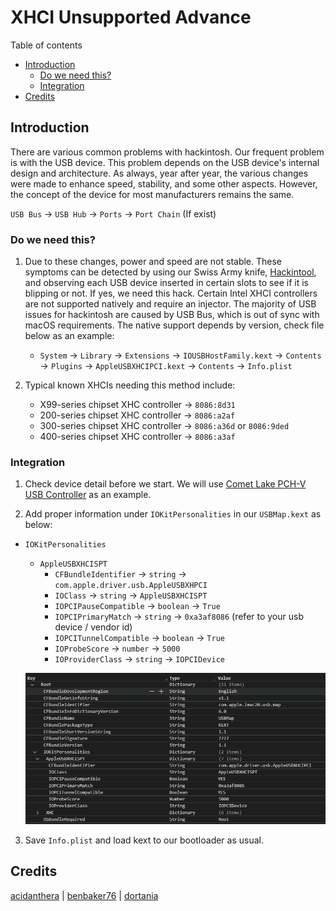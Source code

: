 # XHCI Unsupported Advance

Table of contents

- [Introduction](#introduction)
  - [Do we need this?](#do-we-need-this)
  - [Integration](#integration)
- [Credits](#credits)

## Introduction

There are various common problems with hackintosh. Our frequent problem is with the USB device. This problem depends on the USB device's internal design and architecture. As always, year after year, the various changes were made to enhance speed, stability, and some other aspects. However, the concept of the device for most manufacturers remains the same.

`USB Bus` &rarr; `USB Hub` &rarr; `Ports` &rarr; `Port Chain` (If exist)

### Do we need this?

1. Due to these changes, power and speed are not stable. These symptoms can be detected by using our Swiss Army knife, [Hackintool](https://github.com/benbaker76/Hackintool), and observing each USB device inserted in certain slots to see if it is blipping or not. If yes, we need this hack. Certain Intel XHCI controllers are not supported natively and require an injector. The majority of USB issues for hackintosh are caused by USB Bus, which is out of sync with macOS requirements. The native support depends by version, check file below as an example:

   - `System` &rarr; `Library` &rarr; `Extensions` &rarr; `IOUSBHostFamily.kext` &rarr; `Contents` &rarr; `Plugins` &rarr; `AppleUSBXHCIPCI.kext` &rarr; `Contents` &rarr; `Info.plist`

2. Typical known XHCIs needing this method include:
   - X99-series chipset XHC controller &rarr; `8086:8d31`
   - 200-series chipset XHC controller &rarr; `8086:a2af`
   - 300-series chipset XHC controller &rarr; `8086:a36d` or `8086:9ded`
   - 400-series chipset XHC controller &rarr; `8086:a3af`

### Integration

1. Check device detail before we start. We will use [Comet Lake PCH-V USB Controller](https://devicehunt.com/view/type/pci/vendor/8086/device/A3AF) as an example.

2. Add proper information under `IOKitPersonalities` in our `USBMap.kext` as below:

- `IOKitPersonalities`
  - `AppleUSBXHCISPT`
    - `CFBundleIdentifier` &rarr; `string` &rarr; `com.apple.driver.usb.AppleUSBXHPCI`
    - `IOClass` &rarr; `string` &rarr; `AppleUSBXHCISPT`
    - `IOPCIPauseCompatible` &rarr; `boolean` &rarr; `True`
    - `IOPCIPrimaryMatch` &rarr; `string` &rarr; `0xa3af8086` (refer to your usb device / vendor id)
    - `IOPCITunnelCompatible` &rarr; `boolean` &rarr; `True`
    - `IOProbeScore` &rarr; `number` &rarr; `5000`
    - `IOProviderClass` &rarr; `string` &rarr; `IOPCIDevice`

  ![xhci](uxhciunsupported-advance.PNG)

3. Save `Info.plist` and load kext to our bootloader as usual.

## Credits

[acidanthera][dev0] | [benbaker76](dev1) | [dortania][dev-group0]

[dev0]: https://github.com/acidanthera/
[dev-group0]: https://dortania.github.io
